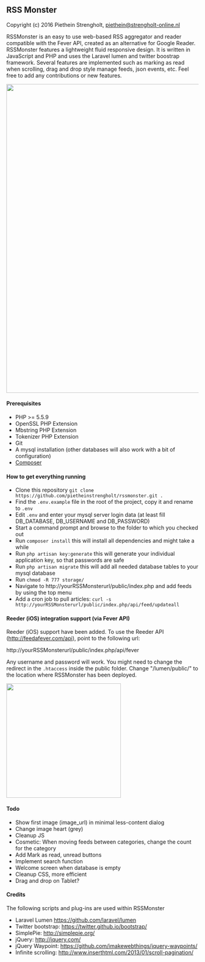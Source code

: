 ## RSS Monster

Copyright (c) 2016 Piethein Strengholt, piethein@strengholt-online.nl

RSSMonster is an easy to use web-based RSS aggregator and reader compatible with the Fever API, created as an alternative for Google Reader.
RSSMonster features a lightweight fluid responsive design. It is written in JavaScript and PHP and uses the Laravel
lumen and twitter boostrap framework. Several features are implemented such as
marking as read when scrolling, drag and drop style manage feeds, json events, etc.
Feel free to add any contributions or new features.

<img src="http://www.strengholt-online.nl/wp-content/uploads/2016/rssmonster5.jpg" width="810px">

#### Prerequisites
* PHP >= 5.5.9
* OpenSSL PHP Extension
* Mbstring PHP Extension
* Tokenizer PHP Extension
* Git
* A mysql installation (other databases will also work with a bit of configuration)
* [Composer](https://getcomposer.org/)

#### How to get everything running
* Clone this repository `git clone https://github.com/pietheinstrengholt/rssmonster.git .`
* Find the `.env.example` file in the root of the project, copy it and rename to `.env`
* Edit `.env` and enter your mysql server login data (at least fill DB_DATABASE, DB_USERNAME and DB_PASSWORD)
* Start a command prompt and browse to the folder to which you checked out
* Run `composer install` this will install all dependencies and might take a while
* Run `php artisan key:generate` this will generate your individual application key, so that passwords are safe
* Run `php artisan migrate` this will add all needed database tables to your mysql database
* Run `chmod -R 777 storage/`
* Navigate to http://yourRSSMonsterurl/public/index.php and add feeds by using the top menu
* Add a cron job to pull articles: `curl -s http://yourRSSMonsterurl/public/index.php/api/feed/updateall`

#### Reeder (iOS) integration support (via Fever API)

Reeder (iOS) support have been added. To use the Reeder API (http://feedafever.com/api), point to the following url:

http://yourRSSMonsterurl/public/index.php/api/fever

Any username and password will work.
You might need to change the redirect in the `.htaccess` inside the public folder.
Change "/lumen/public/" to the location where RSSMonster has been deployed.

<img src="http://www.strengholt-online.nl/wp-content/uploads/2016/fever.png" width="300px">

#### Todo

* Show first image (image_url) in minimal less-content dialog
* Change image heart (grey)
* Cleanup JS
* Cosmetic: When moving feeds between categories, change the count for the category
* Add Mark as read, unread buttons
* Implement search function
* Welcome screen when database is empty
* Cleanup CSS, more efficient
* Drag and drop on Tablet?

#### Credits

The following scripts and plug-ins are used within RSSMonster

* Laravel Lumen https://github.com/laravel/lumen
* Twitter bootstrap: https://twitter.github.io/bootstrap/
* SimplePie: http://simplepie.org/
* jQuery: http://jquery.com/
* jQuery Waypoint: https://github.com/imakewebthings/jquery-waypoints/
* Infinite scrolling: http://www.inserthtml.com/2013/01/scroll-pagination/